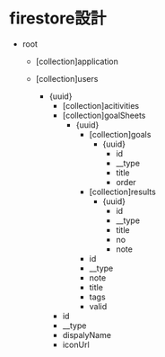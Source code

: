 # firestore設計

- root
  - [collection]application

  - [collection]users
    - {uuid}
      - [collection]acitivities
      - [collection]goalSheets
        - {uuid}
          - [collection]goals
            - {uuid}
              - id
              - __type
              - title
              - order
          - [collection]results
            - {uuid}
              - id
              - __type
              - title
              - no
              - note
          - id
          - __type
          - note
          - title
          - tags
          - valid
      - id
      - __type
      - dispalyName
      - iconUrl


